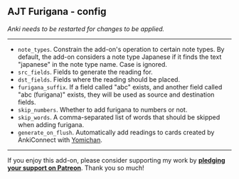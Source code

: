 ## AJT Furigana - config

*Anki needs to be restarted for changes to be applied.*

****

* `note_types`.
Constrain the add-on's operation to certain note types.
By default, the add-on considers a note type Japanese
if it finds the text "japanese" in the note type name.
Case is ignored.
* `src_fields`.
Fields to generate the reading for.
* `dst_fields`.
Fields where the reading should be placed.
* `furigana_suffix`.
If a field called "abc" exists, and another field called "abc
(furigana)" exists, they will be used as source and destination fields.
* `skip_numbers`.
Whether to add furigana to numbers or not.
* `skip_words`.
A comma-separated list of words that should be skipped when adding furigana.
* `generate_on_flush`.
Automatically add readings to cards created by AnkiConnect with
[Yomichan](https://foosoft.net/projects/yomichan/).

****

If you enjoy this add-on, please consider supporting my work by
**[pledging your support on Patreon](https://www.patreon.com/bePatron?u=43555128)**.
Thank you so much!
